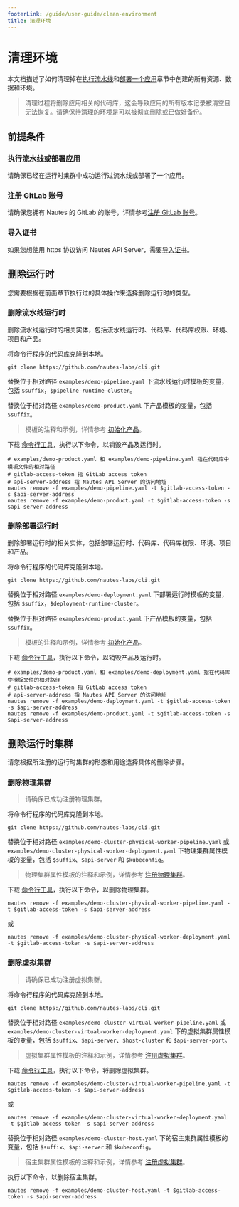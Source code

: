 ```yaml
---
footerLink: /guide/user-guide/clean-environment
title: 清理环境
---
```

# 清理环境

本文档描述了如何清理掉在[执行流水线](run-a-pipeline.md)和[部署一个应用](deploy-an-application.md)章节中创建的所有资源、数据和环境。

> 清理过程将删除应用相关的代码库，这会导致应用的所有版本记录被清空且无法恢复。请确保待清理的环境是可以被彻底删除或已做好备份。

## 前提条件

### 执行流水线或部署应用

请确保已经在运行时集群中成功运行过流水线或部署了一个应用。

### 注册 GitLab 账号

请确保您拥有 Nautes 的 GitLab 的账号，详情参考[注册 GitLab 账号](deploy-an-application.md#注册-gitlab-账号)。

### 导入证书

如果您想使用 https 协议访问 Nautes API Server，需要[导入证书](deploy-an-application.md#导入证书)。

## 删除运行时

您需要根据在前面章节执行过的具体操作来选择删除运行时的类型。

### 删除流水线运行时

删除流水线运行时的相关实体，包括流水线运行时、代码库、代码库权限、环境、项目和产品。

将命令行程序的代码库克隆到本地。

```Shell
git clone https://github.com/nautes-labs/cli.git
```

替换位于相对路径 `examples/demo-pipeline.yaml` 下流水线运行时模板的变量，包括 `$suffix`，`$pipeline-runtime-cluster`。

替换位于相对路径 `examples/demo-product.yaml` 下产品模板的变量，包括 `$suffix`。

> 模板的注释和示例，详情参考 [初始化产品](deploy-an-application.md#初始化产品)。

下载 [命令行工具](https://github.com/nautes-labs/cli/releases/tag/v0.4.1)，执行以下命令，以销毁产品及运行时。

```Shell
# examples/demo-product.yaml 和 examples/demo-pipeline.yaml 指在代码库中模板文件的相对路径
# gitlab-access-token 指 GitLab access token
# api-server-address 指 Nautes API Server 的访问地址
nautes remove -f examples/demo-pipeline.yaml -t $gitlab-access-token -s $api-server-address
nautes remove -f examples/demo-product.yaml -t $gitlab-access-token -s $api-server-address
```

### 删除部署运行时

删除部署运行时的相关实体，包括部署运行时、代码库、代码库权限、环境、项目和产品。

将命令行程序的代码库克隆到本地。

```Shell
git clone https://github.com/nautes-labs/cli.git
```

替换位于相对路径 `examples/demo-deployment.yaml` 下部署运行时模板的变量，包括 `$suffix`，`$deployment-runtime-cluster`。

替换位于相对路径 `examples/demo-product.yaml` 下产品模板的变量，包括 `$suffix`。

> 模板的注释和示例，详情参考 [初始化产品](deploy-an-application.md#初始化产品)。

下载 [命令行工具](https://github.com/nautes-labs/cli/releases/tag/v0.4.1)，执行以下命令，以销毁产品及运行时。

```Shell
# examples/demo-product.yaml 和 examples/demo-deployment.yaml 指在代码库中模板文件的相对路径
# gitlab-access-token 指 GitLab access token
# api-server-address 指 Nautes API Server 的访问地址
nautes remove -f examples/demo-deployment.yaml -t $gitlab-access-token -s $api-server-address
nautes remove -f examples/demo-product.yaml -t $gitlab-access-token -s $api-server-address
```

## 删除运行时集群

请您根据所注册的运行时集群的形态和用途选择具体的删除步骤。

### 删除物理集群

> 请确保已成功注册物理集群。

将命令行程序的代码库克隆到本地。

```Shell
git clone https://github.com/nautes-labs/cli.git
```

替换位于相对路径 `examples/demo-cluster-physical-worker-pipeline.yaml` 或 `examples/demo-cluster-physical-worker-deployment.yaml` 下物理集群属性模板的变量，包括 `$suffix`、`$api-server` 和 `$kubeconfig`。

> 物理集群属性模板的注释和示例，详情参考 [注册物理集群](deploy-an-application.md#注册物理集群)。

下载 [命令行工具](https://github.com/nautes-labs/cli/releases/tag/v0.4.1)，执行以下命令，以删除物理集群。

```Shell
nautes remove -f examples/demo-cluster-physical-worker-pipeline.yaml -t $gitlab-access-token -s $api-server-address
```

或

```Shell
nautes remove -f examples/demo-cluster-physical-worker-deployment.yaml -t $gitlab-access-token -s $api-server-address
```

### 删除虚拟集群

> 请确保已成功注册虚拟集群。

将命令行程序的代码库克隆到本地。

```Shell
git clone https://github.com/nautes-labs/cli.git
```

替换位于相对路径 `examples/demo-cluster-virtual-worker-pipeline.yaml` 或 `examples/demo-cluster-virtual-worker-deployment.yaml` 下的虚拟集群属性模板的变量，包括 `$suffix`、`$api-server`、`$host-cluster` 和 `$api-server-port`。

> 虚拟集群属性模板的注释和示例，详情参考 [注册虚拟集群](deploy-an-application.md#注册虚拟集群)。

下载 [命令行工具](https://github.com/nautes-labs/cli/releases/tag/v0.4.1)，执行以下命令，将删除虚拟集群。

```Shell
nautes remove -f examples/demo-cluster-virtual-worker-pipeline.yaml -t $gitlab-access-token -s $api-server-address
```

或

```Shell
nautes remove -f examples/demo-cluster-virtual-worker-deployment.yaml -t $gitlab-access-token -s $api-server-address
```

替换位于相对路径 `examples/demo-cluster-host.yaml` 下的宿主集群属性模板的变量，包括 `$suffix`、`$api-server` 和 `$kubeconfig`。

> 宿主集群属性模板的注释和示例，详情参考 [注册虚拟集群](deploy-an-application.md#注册虚拟集群)。

执行以下命令，以删除宿主集群。

```Shell
nautes remove -f examples/demo-cluster-host.yaml -t $gitlab-access-token -s $api-server-address
```
